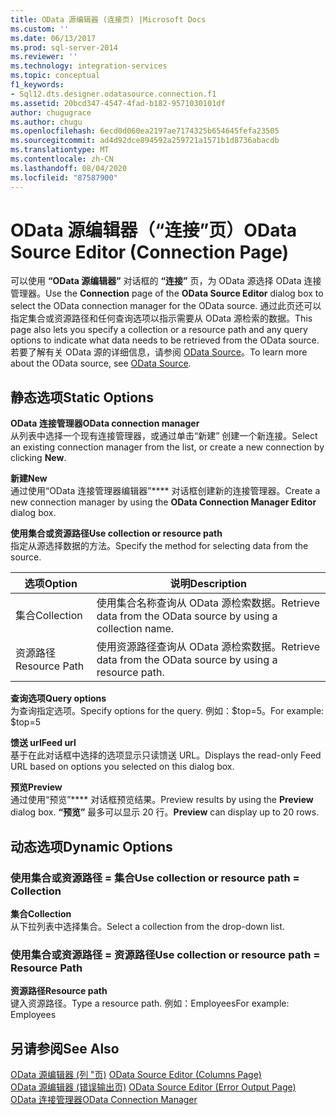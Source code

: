 ```yaml
---
title: OData 源编辑器 (连接页) |Microsoft Docs
ms.custom: ''
ms.date: 06/13/2017
ms.prod: sql-server-2014
ms.reviewer: ''
ms.technology: integration-services
ms.topic: conceptual
f1_keywords:
- Sql12.dts.designer.odatasource.connection.f1
ms.assetid: 20bcd347-4547-4fad-b182-9571030101df
author: chugugrace
ms.author: chugu
ms.openlocfilehash: 6ecd0d060ea2197ae7174325b654645fefa23505
ms.sourcegitcommit: ad4d92dce894592a259721a1571b1d8736abacdb
ms.translationtype: MT
ms.contentlocale: zh-CN
ms.lasthandoff: 08/04/2020
ms.locfileid: "87587900"
---
```

# <a name="odata-source-editor-connection-page"></a><span data-ttu-id="e4254-102">OData 源编辑器（“连接”页）</span><span class="sxs-lookup"><span data-stu-id="e4254-102">OData Source Editor (Connection Page)</span></span>
  <span data-ttu-id="e4254-103">可以使用 **“OData 源编辑器”** 对话框的 **“连接”** 页，为 OData 源选择 OData 连接管理器。</span><span class="sxs-lookup"><span data-stu-id="e4254-103">Use the **Connection** page of the **OData Source Editor** dialog box to select the OData connection manager for the OData source.</span></span> <span data-ttu-id="e4254-104">通过此页还可以指定集合或资源路径和任何查询选项以指示需要从 OData 源检索的数据。</span><span class="sxs-lookup"><span data-stu-id="e4254-104">This page also lets you specify a collection or a resource path and any query options to indicate what data needs to be retrieved from the OData source.</span></span> <span data-ttu-id="e4254-105">若要了解有关 OData 源的详细信息，请参阅 [OData Source](data-flow/odata-source.md)。</span><span class="sxs-lookup"><span data-stu-id="e4254-105">To learn more about the OData source, see [OData Source](data-flow/odata-source.md).</span></span>  
  
## <a name="static-options"></a><span data-ttu-id="e4254-106">静态选项</span><span class="sxs-lookup"><span data-stu-id="e4254-106">Static Options</span></span>  
 <span data-ttu-id="e4254-107">**OData 连接管理器**</span><span class="sxs-lookup"><span data-stu-id="e4254-107">**OData connection manager**</span></span>  
 <span data-ttu-id="e4254-108">从列表中选择一个现有连接管理器，或通过单击“新建”  创建一个新连接。</span><span class="sxs-lookup"><span data-stu-id="e4254-108">Select an existing connection manager from the list, or create a new connection by clicking **New**.</span></span>  
  
 <span data-ttu-id="e4254-109">**新建**</span><span class="sxs-lookup"><span data-stu-id="e4254-109">**New**</span></span>  
 <span data-ttu-id="e4254-110">通过使用“OData 连接管理器编辑器”\*\*\*\* 对话框创建新的连接管理器。</span><span class="sxs-lookup"><span data-stu-id="e4254-110">Create a new connection manager by using the **OData Connection Manager Editor** dialog box.</span></span>  
  
 <span data-ttu-id="e4254-111">**使用集合或资源路径**</span><span class="sxs-lookup"><span data-stu-id="e4254-111">**Use collection or resource path**</span></span>  
 <span data-ttu-id="e4254-112">指定从源选择数据的方法。</span><span class="sxs-lookup"><span data-stu-id="e4254-112">Specify the method for selecting data from the source.</span></span>  
  
|<span data-ttu-id="e4254-113">选项</span><span class="sxs-lookup"><span data-stu-id="e4254-113">Option</span></span>|<span data-ttu-id="e4254-114">说明</span><span class="sxs-lookup"><span data-stu-id="e4254-114">Description</span></span>|  
|------------|-----------------|  
|<span data-ttu-id="e4254-115">集合</span><span class="sxs-lookup"><span data-stu-id="e4254-115">Collection</span></span>|<span data-ttu-id="e4254-116">使用集合名称查询从 OData 源检索数据。</span><span class="sxs-lookup"><span data-stu-id="e4254-116">Retrieve data from the OData source by using a collection name.</span></span>|  
|<span data-ttu-id="e4254-117">资源路径</span><span class="sxs-lookup"><span data-stu-id="e4254-117">Resource Path</span></span>|<span data-ttu-id="e4254-118">使用资源路径查询从 OData 源检索数据。</span><span class="sxs-lookup"><span data-stu-id="e4254-118">Retrieve data from the OData source by using a resource path.</span></span>|  
  
 <span data-ttu-id="e4254-119">**查询选项**</span><span class="sxs-lookup"><span data-stu-id="e4254-119">**Query options**</span></span>  
 <span data-ttu-id="e4254-120">为查询指定选项。</span><span class="sxs-lookup"><span data-stu-id="e4254-120">Specify options for the query.</span></span>  <span data-ttu-id="e4254-121">例如：$top=5。</span><span class="sxs-lookup"><span data-stu-id="e4254-121">For example: $top=5</span></span>  
  
 <span data-ttu-id="e4254-122">**馈送 url**</span><span class="sxs-lookup"><span data-stu-id="e4254-122">**Feed url**</span></span>  
 <span data-ttu-id="e4254-123">基于在此对话框中选择的选项显示只读馈送 URL。</span><span class="sxs-lookup"><span data-stu-id="e4254-123">Displays the read-only Feed URL based on options you selected on this dialog box.</span></span>  
  
 <span data-ttu-id="e4254-124">**预览**</span><span class="sxs-lookup"><span data-stu-id="e4254-124">**Preview**</span></span>  
 <span data-ttu-id="e4254-125">通过使用“预览”\*\*\*\* 对话框预览结果。</span><span class="sxs-lookup"><span data-stu-id="e4254-125">Preview results by using the **Preview** dialog box.</span></span> <span data-ttu-id="e4254-126">**“预览”** 最多可以显示 20 行。</span><span class="sxs-lookup"><span data-stu-id="e4254-126">**Preview** can display up to 20 rows.</span></span>  
  
## <a name="dynamic-options"></a><span data-ttu-id="e4254-127">动态选项</span><span class="sxs-lookup"><span data-stu-id="e4254-127">Dynamic Options</span></span>  
  
### <a name="use-collection-or-resource-path--collection"></a><span data-ttu-id="e4254-128">使用集合或资源路径 = 集合</span><span class="sxs-lookup"><span data-stu-id="e4254-128">Use collection or resource path = Collection</span></span>  
 <span data-ttu-id="e4254-129">**集合**</span><span class="sxs-lookup"><span data-stu-id="e4254-129">**Collection**</span></span>  
 <span data-ttu-id="e4254-130">从下拉列表中选择集合。</span><span class="sxs-lookup"><span data-stu-id="e4254-130">Select a collection from the drop-down list.</span></span>  
  
### <a name="use-collection-or-resource-path--resource-path"></a><span data-ttu-id="e4254-131">使用集合或资源路径 = 资源路径</span><span class="sxs-lookup"><span data-stu-id="e4254-131">Use collection or resource path = Resource Path</span></span>  
 <span data-ttu-id="e4254-132">**资源路径**</span><span class="sxs-lookup"><span data-stu-id="e4254-132">**Resource path**</span></span>  
 <span data-ttu-id="e4254-133">键入资源路径。</span><span class="sxs-lookup"><span data-stu-id="e4254-133">Type a resource path.</span></span> <span data-ttu-id="e4254-134">例如：Employees</span><span class="sxs-lookup"><span data-stu-id="e4254-134">For example: Employees</span></span>  
  
## <a name="see-also"></a><span data-ttu-id="e4254-135">另请参阅</span><span class="sxs-lookup"><span data-stu-id="e4254-135">See Also</span></span>  
 <span data-ttu-id="e4254-136">[OData 源编辑器 &#40;列 "页&#41;](../../2014/integration-services/odata-source-editor-columns-page.md) </span><span class="sxs-lookup"><span data-stu-id="e4254-136">[OData Source Editor &#40;Columns Page&#41;](../../2014/integration-services/odata-source-editor-columns-page.md) </span></span>  
 <span data-ttu-id="e4254-137">[OData 源编辑器 &#40;错误输出页&#41;](../../2014/integration-services/odata-source-editor-error-output-page.md) </span><span class="sxs-lookup"><span data-stu-id="e4254-137">[OData Source Editor &#40;Error Output Page&#41;](../../2014/integration-services/odata-source-editor-error-output-page.md) </span></span>  
 [<span data-ttu-id="e4254-138">OData 连接管理器</span><span class="sxs-lookup"><span data-stu-id="e4254-138">OData Connection Manager</span></span>](connection-manager/odata-connection-manager.md)  
  
  
